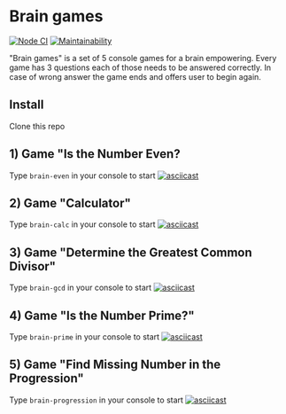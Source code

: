# Brain games #
[![Node CI](https://github.com/dara-devitsina/brain-games/workflows/Node-CI/badge.svg)](https://github.com/dara-devitsina/brain-games/actions)
[![Maintainability](https://api.codeclimate.com/v1/badges/d8a021cf366edd95ee6c/maintainability)](https://codeclimate.com/github/dara-devitsina/brain-games/maintainability)

"Brain games" is a set of 5 console games for a brain empowering.
Every game has 3 questions each of those needs to be answered correctly.
In case of wrong answer the game ends and offers user to begin again.

## Install ##
Clone this repo

## 1) Game "Is the Number Even? ##
Type `brain-even` in your console to start
[![asciicast](https://asciinema.org/a/336167.png)](https://asciinema.org/a/336167)

## 2) Game "Calculator" ##
Type `brain-calc` in your console to start
[![asciicast](https://asciinema.org/a/336169.png)](https://asciinema.org/a/336169)

## 3) Game "Determine the Greatest Common Divisor" ##
Type `brain-gcd` in your console to start
[![asciicast](https://asciinema.org/a/336170.png)](https://asciinema.org/a/336170)

## 4) Game "Is the Number Prime?" ##
Type `brain-prime` in your console to start
[![asciicast](https://asciinema.org/a/336171.png)](https://asciinema.org/a/336171)

## 5) Game "Find Missing Number in the Progression" ##
Type `brain-progression` in your console to start
[![asciicast](https://asciinema.org/a/335915.png)](https://asciinema.org/a/335915)

